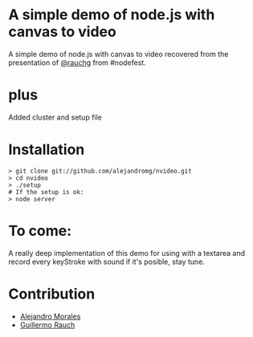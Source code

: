 # A simple demo of node.js with canvas to video
A simple demo of node.js with canvas to video recovered from the presentation of [@rauchg](http://twitter.com/rauchg "twitter") from #nodefest.

# plus
Added cluster and setup file

# Installation

    > git clone git://github.com/alejandromg/nvideo.git
    > cd nvideo
    > ./setup
    # If the setup is ok:
    > node server

# To come:

A really deep implementation of this demo for using with a textarea and record every keyStroke with sound if it's posible, stay tune.

# Contribution

- [Alejandro Morales](http://github.com/alejadromg)
- [Guillermo Rauch](http://github.com/rauchg)

